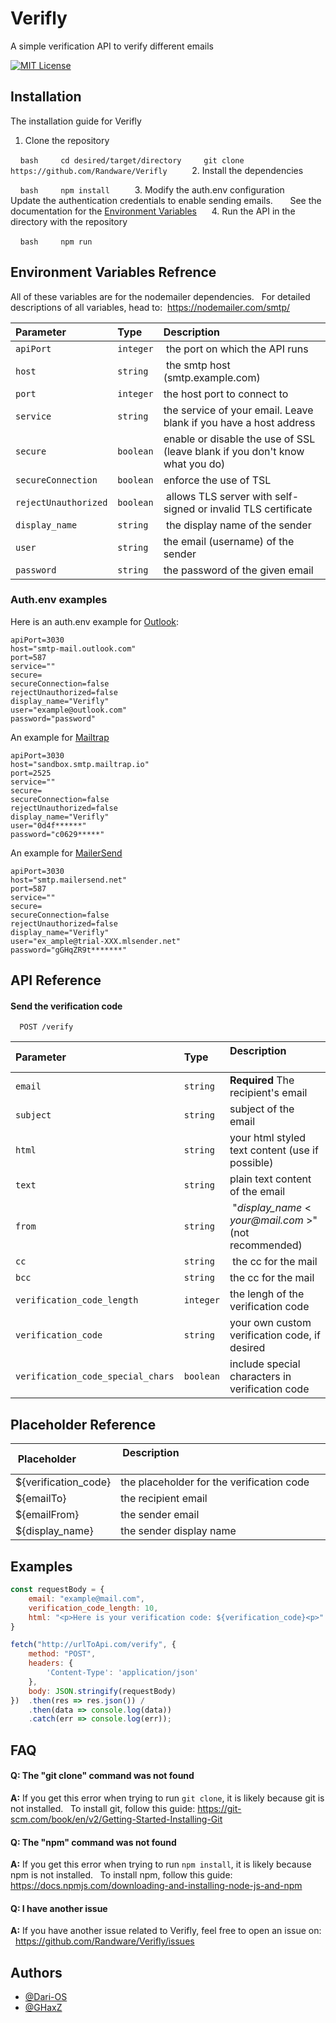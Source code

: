 
# Verifly

A simple verification API to verify different emails

[![MIT License](https://img.shields.io/badge/License-MIT-green.svg)](https://choosealicense.com/licenses/mit/)

## Installation

The installation guide for Verifly

1. Clone the repository

    ```bash
    cd desired/target/directory
    git clone https://github.com/Randware/Verifly
    ```
2. Install the dependencies 

    ```bash
    npm install
    ```
3. Modify the auth.env configuration
   
    Update the authentication credentials to enable sending emails.  
    See the documentation for the [Environment Variables](#environment-variables-refrence)
    
4. Run the API in the directory with the repository

    ```bash
    npm run
    ```

## Environment Variables Refrence

All of these variables are for the nodemailer dependencies.  
For detailed descriptions of all variables, head to: 
https://nodemailer.com/smtp/

| Parameter | Type     | Description                |
| :-------- | :------- | :------------------------- |
| `apiPort` | `integer` |  the port on which the API runs |
| `host` | `string` |  the smtp host (smtp.example.com) |
| `port` | `integer` | the host port to connect to |
| `service` | `string` | the service of your email. Leave blank if you have a host address|
| `secure` | `boolean` | enable or disable the use of SSL (leave blank if you don't know what you do) |
| `secureConnection` | `boolean` | enforce the use of TSL |
| `rejectUnauthorized` | `boolean` |  allows TLS server with self-signed or invalid TLS certificate |
| `display_name` | `string` |  the display name of the sender |
| `user` | `string` | the email (username) of the sender |
| `password` | `string` | the password of the given email |


### Auth.env examples

Here is an auth.env example for [Outlook](https://outlook.com/):
```env
apiPort=3030
host="smtp-mail.outlook.com"
port=587
service=""
secure=
secureConnection=false
rejectUnauthorized=false
display_name="Verifly"
user="example@outlook.com"
password="password"

```

An example for [Mailtrap](https://mailtrap.io/)  
```env
apiPort=3030
host="sandbox.smtp.mailtrap.io"
port=2525
service=""
secure=
secureConnection=false
rejectUnauthorized=false
display_name="Verifly"
user="0d4f******"
password="c0629*****"
```

An example for [MailerSend](https://www.mailersend.com/)
```env
apiPort=3030
host="smtp.mailersend.net"
port=587
service=""
secure=
secureConnection=false
rejectUnauthorized=false
display_name="Verifly"
user="ex_ample@trial-XXX.mlsender.net"
password="gGHqZR9t*******"

```

## API Reference

#### Send the verification code

```http
  POST /verify
```

| Parameter | Type     | Description                |
| :-------- | :------- | :------------------------- |
| `email` | `string` | **Required** The recipient's email |
| `subject` | `string` | subject of the email |
| `html` | `string` | your html styled text content (use if possible)|
| `text` | `string` | plain text content of the email |
| `from` | `string` |  "_display_name_ < _your@mail.com_ >" (not recommended) |
| `cc` | `string` |  the cc for the mail |
| `bcc` | `string` | the cc for the mail |
| `verification_code_length` | `integer` | the lengh of the verification code |
| `verification_code` | `string` | your own custom verification code, if desired |
| `verification_code_special_chars` | `boolean` | include special characters in verification code |

## Placeholder Reference

| Placeholder             | Description                                                                |
| ----------------- | ------------------------------------------------------------------ |
| ${verification_code} | the placeholder for the verification code |
| ${emailTo} | the recipient email |
| ${emailFrom} | the sender email |
| ${display_name} | the sender display name |


## Examples

```javascript
const requestBody = {
    email: "example@mail.com",
    verification_code_length: 10,
    html: "<p>Here is your verification code: ${verification_code}<p>"
}

fetch("http://urlToApi.com/verify", {
    method: "POST",
    headers: {
        'Content-Type': 'application/json'
    },
    body: JSON.stringify(requestBody)
})  .then(res => res.json()) /
    .then(data => console.log(data))
    .catch(err => console.log(err));
```

## FAQ

#### Q: The "git clone" command was not found

**A:** If you get this error when trying to run ```git clone```, it is likely because git is not installed.  
To install git, follow this guide:
https://git-scm.com/book/en/v2/Getting-Started-Installing-Git

#### Q: The "npm" command was not found

**A:** If you get this error when trying to run ```npm install```, it is likely because npm is not installed.  
To install npm, follow this guide:  
https://docs.npmjs.com/downloading-and-installing-node-js-and-npm

#### Q: I have another issue

**A:** If you have another issue related to Verifly, feel free to open an issue on:  
https://github.com/Randware/Verifly/issues

## Authors

- [@Dari-OS](https://www.github.com/Dari-OS)
- [@GHaxZ](https://www.github.com/GHaxZ)


